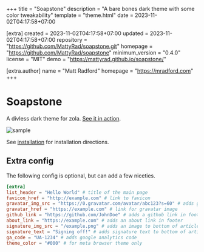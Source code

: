 
+++
title = "Soapstone"
description = "A bare bones dark theme with some color tweakability"
template = "theme.html"
date = 2023-11-02T04:17:58+07:00

[extra]
created = 2023-11-02T04:17:58+07:00
updated = 2023-11-02T04:17:58+07:00
repository = "https://github.com/MattyRad/soapstone.git"
homepage = "https://github.com/MattyRad/soapstone"
minimum_version = "0.4.0"
license = "MIT"
demo = "https://mattyrad.github.io/soapstone/"

[extra.author]
name = "Matt Radford"
homepage = "https://mradford.com"
+++        

# Soapstone

A divless dark theme for zola. [See it in action](https://mattyrad.github.io/soapstone/).

![sample](/screenshot.png)

See [installation](https://www.getzola.org/documentation/themes/installing-and-using-themes/) for installation directions.

## Extra config

The following config is optional, but can add a few niceties.

```toml
[extra]
list_header = "Hello World" # title of the main page
favicon_href = "http://example.com" # link to favicon
gravatar_img_src = "https://0.gravatar.com/avatar/abc123?s=60" # adds gravatar image in footer
gravatar_href = "https://example.com" # link for gravatar image
github_link = "https://github.com/JohnDoe" # adds a github link in footer
about_link = "https://example.com" # adds an about link in footer
signature_img_src = "/example.png" # adds an image to bottom of article
signature_text = "Signing off!" # adds signature text to bottom of articles
ga_code = "UA-1234" # adds google analytics code
theme_color = "#000" # for meta browser theme only
```

        